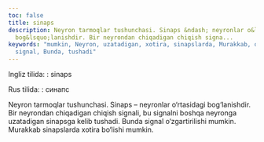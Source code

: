 ```yaml
---
toc: false
title: sinaps
description: Neyron tarmoqlar tushunchasi. Sinaps &ndash; neyronlar o&lsquo;rtasidagi
  bog&lsquo;lanishdir. Bir neyrondan chiqadigan chiqish signa...
keywords: "mumkin, Neyron, uzatadigan, xotira, sinapslarda, Murakkab, o\u2018zgartirilishi,
  signal, Bunda, tushadi"
---
```


Ingliz tilida:
:   sinaps

Rus tilida:
:   синапс

Neyron tarmoqlar tushunchasi. Sinaps – neyronlar o‘rtasidagi bog‘lanishdir. Bir neyrondan chiqadigan chiqish signali, bu signalni boshqa neyronga uzatadigan sinapsga kelib tushadi. Bunda signal o‘zgartirilishi mumkin. Murakkab sinapslarda xotira bo‘lishi mumkin.
